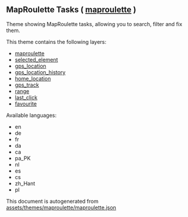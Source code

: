 [//]: # (WARNING: this file is automatically generated. Please find the sources at the bottom and edit those sources)

 MapRoulette Tasks ( [maproulette](https://mapcomplete.org/maproulette) ) 
--------------------------------------------------------------------------



Theme showing MapRoulette tasks, allowing you to search, filter and fix them.

This theme contains the following layers:



  - [maproulette](../Layers/maproulette.md)
  - [selected_element](../Layers/selected_element.md)
  - [gps_location](../Layers/gps_location.md)
  - [gps_location_history](../Layers/gps_location_history.md)
  - [home_location](../Layers/home_location.md)
  - [gps_track](../Layers/gps_track.md)
  - [range](../Layers/range.md)
  - [last_click](../Layers/last_click.md)
  - [favourite](../Layers/favourite.md)


Available languages:



  - en
  - de
  - fr
  - da
  - ca
  - pa_PK
  - nl
  - es
  - cs
  - zh_Hant
  - pl
 

This document is autogenerated from [assets/themes/maproulette/maproulette.json](https://github.com/pietervdvn/MapComplete/blob/develop/assets/themes/maproulette/maproulette.json)
